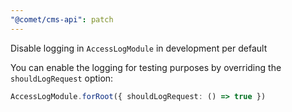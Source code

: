 ```yaml
---
"@comet/cms-api": patch
---
```


Disable logging in `AccessLogModule` in development per default

You can enable the logging for testing purposes by overriding the `shouldLogRequest` option:

```ts
AccessLogModule.forRoot({ shouldLogRequest: () => true })
```
